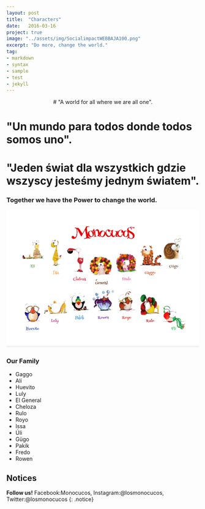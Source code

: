 ```yaml
---
layout: post
title:  "Characters"
date:   2016-03-16
project: true
image: "../assets/img/SocialimpactWEBBAJA100.png"
excerpt: "Do more, change the world."
tag:
- markdown
- syntax
- sample
- test
- jekyll
---
```

<p align="center">
# "A world for all where we are all one".

# "Un mundo para todos donde todos somos uno".
  
# "Jeden świat dla wszystkich gdzie wszyscy jesteśmy jednym światem".


### Together we have the **Power** to change the world.

![Logo](../assets/img/14.png)







### Our Family

* Gaggo
* Alí
* Huevito
* Luly
* El General
* Cheloza
* Rulo
* Royo
* Issa
* Úli
* Gügo
* Pakik
* Fredo
* Rowen



## Notices

**Follow us!** Facebook:Monocucos, Instagram:@losmonocucos, Twitter:@losmonocucos
{: .notice}
